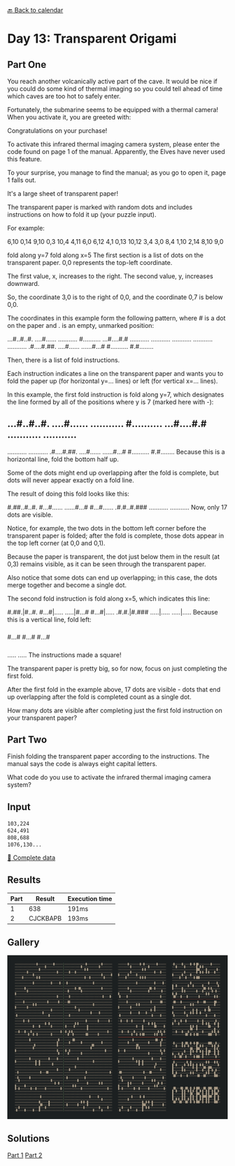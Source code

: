 [:back: Back to calendar](..)

# Day 13: Transparent Origami

## Part One

You reach another volcanically active part of the cave. It would be nice if you could do some kind of thermal imaging 
so you could tell ahead of time which caves are too hot to safely enter.

Fortunately, the submarine seems to be equipped with a thermal camera! 
When you activate it, you are greeted with:

Congratulations on your purchase! 

To activate this infrared thermal imaging
camera system, please enter the code found on page 1 of the manual.
Apparently, the Elves have never used this feature. 

To your surprise, you manage to find the manual; as you go to open it, page 1 falls out. 

It's a large sheet of transparent paper! 

The transparent paper is marked with random dots and includes instructions on how to fold it up (your puzzle input). 

For example:

6,10
0,14
9,10
0,3
10,4
4,11
6,0
6,12
4,1
0,13
10,12
3,4
3,0
8,4
1,10
2,14
8,10
9,0

fold along y=7
fold along x=5
The first section is a list of dots on the transparent paper. 0,0 represents the top-left coordinate. 

The first value, x, increases to the right. The second value, y, increases downward. 

So, the coordinate 3,0 is to the right of 0,0, and the coordinate 0,7 is below 0,0. 

The coordinates in this example form the following pattern, where # is a dot on the paper and . is an empty, unmarked position:

...#..#..#.
....#......
...........
#..........
...#....#.#
...........
...........
...........
...........
...........
.#....#.##.
....#......
......#...#
#..........
#.#........

Then, there is a list of fold instructions. 

Each instruction indicates a line on the transparent paper and wants you to fold the paper up (for horizontal y=... lines) or left (for vertical x=... lines). 

In this example, the first fold instruction is fold along y=7, which designates the line formed by all of the positions where y is 7 (marked here with -):

...#..#..#.
....#......
...........
#..........
...#....#.#
...........
...........
-----------
...........
...........
.#....#.##.
....#......
......#...#
#..........
#.#........
Because this is a horizontal line, fold the bottom half up. 

Some of the dots might end up overlapping after the fold is complete, but dots will never appear exactly on a fold line. 

The result of doing this fold looks like this:

#.##..#..#.
#...#......
......#...#
#...#......
.#.#..#.###
...........
...........
Now, only 17 dots are visible.

Notice, for example, the two dots in the bottom left corner before the transparent paper is folded; after the fold is complete, 
those dots appear in the top left corner (at 0,0 and 0,1). 

Because the paper is transparent, the dot just below them in the result (at 0,3) remains visible, as it can be seen through the transparent paper.

Also notice that some dots can end up overlapping; in this case, the dots merge together and become a single dot.

The second fold instruction is fold along x=5, which indicates this line:

#.##.|#..#.
#...#|.....
.....|#...#
#...#|.....
.#.#.|#.###
.....|.....
.....|.....
Because this is a vertical line, fold left:

#####
#...#
#...#
#...#
#####
.....
.....
The instructions made a square!

The transparent paper is pretty big, so for now, focus on just completing the first fold. 

After the first fold in the example above, 17 dots are visible - 
dots that end up overlapping after the fold is completed count as a single dot.

How many dots are visible after completing just the first fold instruction on your transparent paper?

## Part Two

Finish folding the transparent paper according to the instructions. The manual says the code is always eight capital letters.

What code do you use to activate the infrared thermal imaging camera system?

## Input

```
103,224
624,491
808,688
1076,130...
```

[:scroll: Complete data](./input.txt)

## Results

| Part | Result | Execution time |
| --- | --- | --- |
| 1 | 638 | 191ms |
| 2 | CJCKBAPB | 193ms |

## Gallery

![visualization screenshot](./visual.jpg)

## Solutions

[Part 1](./p1.py)
[Part 2](./p2.py)